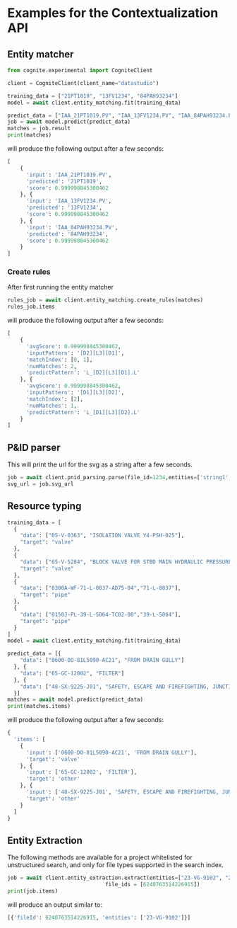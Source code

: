 
# Examples for the Contextualization API
## Entity matcher
```python
from cognite.experimental import CogniteClient

client = CogniteClient(client_name="datastudio")

training_data = ["21PT1019", "13FV1234", "84PAH93234"]
model = await client.entity_matching.fit(training_data)

predict_data = ["IAA_21PT1019.PV", "IAA_13FV1234.PV", "IAA_84PAH93234.PV"]
job = await model.predict(predict_data)
matches = job.result
print(matches)
```
will produce the following output after a few seconds: 
```python
[
    {
      'input': 'IAA_21PT1019.PV',
      'predicted': '21PT1019',
      'score': 0.999998845300462
    }, {
      'input': 'IAA_13FV1234.PV',
      'predicted': '13FV1234',
      'score': 0.999998845300462
    }, {
      'input': 'IAA_84PAH93234.PV',
      'predicted': '84PAH93234',
      'score': 0.999998845300462
    }
]

```

### Create rules
After first running the entity matcher
```python
rules_job = await client.entity_matching.create_rules(matches)
rules_job.items
```
will produce the following output after a few seconds:
```python
[
    {
      'avgScore': 0.999998845300462,
      'inputPattern': '[D2][L3][D1]',
      'matchIndex': [0, 1],
      'numMatches': 2,
      'predictPattern': 'L_[D2][L3][D1].L'
    }, {
      'avgScore': 0.999998845300462,
      'inputPattern': '[D1][L3][D2]',
      'matchIndex': [2],
      'numMatches': 1,
      'predictPattern': 'L_[D1][L3][D2].L'
    }
]

```
## P&ID parser
This will print the url for the svg as a string after a few seconds.
```python
job = await client.pnid_parsing.parse(file_id=1234,entities=['string1','string2'])
svg_url = job.svg_url
```

## Resource typing
```python
training_data = [
  {
    "data": ["05-V-0363", "ISOLATION VALVE Y4-PSH-025"],
    "target": "valve"
  },
  {
    "data": ["65-V-5284", "BLOCK VALVE FOR STBD MAIN HYDRAULIC PRESSURE SUPPLY TO PORT MAIN HYDRAULIC PRESSURE LINE"],
    "target": "valve"
  },
  {
    "data": ["0300A-WF-71-L-0837-AD75-04","71-L-0837"],
    "target": "pipe"
  },
  {
    "data": ["0150J-PL-39-L-5064-TC02-00","39-L-5064"],
    "target": "pipe"
  }
]
model = await client.entity_matching.fit(training_data)

predict_data = [{
    "data": ["0600-DO-81L5090-AC21", "FROM DRAIN GULLY"]
  }, {
    "data": ["65-GC-12002", "FILTER"]
  }, {
    "data": ["48-SX-9225-J01", "SAFETY, ESCAPE AND FIREFIGHTING, JUNCTION BOX"]
  }]
matches = await model.predict(predict_data)
print(matches.items)
```
will produce the following output after a few seconds:
```python
{
  'items': [
    {
      'input': ['0600-DO-81L5090-AC21', 'FROM DRAIN GULLY'],
      'target': 'valve'
    }, {
      'input': ['65-GC-12002', 'FILTER'],
      'target': 'other'
    }, {
      'input': ['48-SX-9225-J01', 'SAFETY, ESCAPE AND FIREFIGHTING, JUNCTION BOX'],
      'target': 'other'
    }
  ]
}
```


## Entity Extraction

The following methods are available for a project whitelisted for unstructured search, and only for file types supported in the search index. 
```python
job = await client.entity_extraction.extract(entities=["23-VG-9102", "23-VG-1000-not-existing"], 
                               file_ids = [6240763514226915])
print(job.items)
```

will produce an output similar to:
```python
[{'fileId': 6240763514226915, 'entities': ['23-VG-9102']}]
```
